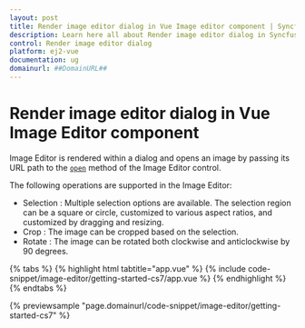 ```yaml
---
layout: post
title: Render image editor dialog in Vue Image editor component | Syncfusion
description: Learn here all about Render image editor dialog in Syncfusion Vue Image editor component of Syncfusion Essential JS 2 and more.
control: Render image editor dialog 
platform: ej2-vue
documentation: ug
domainurl: ##DomainURL##
---
```


# Render image editor dialog in Vue Image Editor component

Image Editor is rendered within a dialog and opens an image by passing its URL path to the [`open`](https://ej2.syncfusion.com/vue/documentation/api/image-editor/#open) method of the Image Editor control.

The following operations are supported in the Image Editor:

* Selection : Multiple selection options are available. The selection region can be a square or circle, customized to various aspect ratios, and customized by dragging and resizing.
* Crop : The image can be cropped based on the selection.
* Rotate : The image can be rotated both clockwise and anticlockwise by 90 degrees.

{% tabs %}
{% highlight html tabtitle="app.vue" %}
{% include code-snippet/image-editor/getting-started-cs7/app.vue %}
{% endhighlight %}
{% endtabs %}
        
{% previewsample "page.domainurl/code-snippet/image-editor/getting-started-cs7" %}